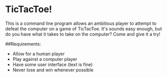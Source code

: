 # TicTacToe!

This is a command line program allows an ambitious player to attempt to defeat the computer on a game of TicTacToe. It's sounds easy enough, but do you have what it takes to take on the computer? Come and give it a try!

##Requirements:
- Allow for a human player
- Play against a computer player
- Have some user interface (text is fine)
- Never lose and win whenever possible
